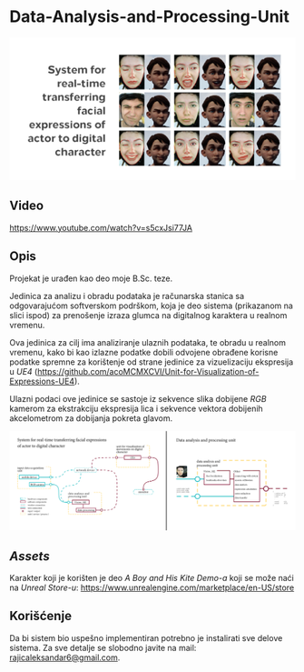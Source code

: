 # Data-Analysis-and-Processing-Unit

![](Images/base.jpg)

## Video

https://www.youtube.com/watch?v=s5cxJsi77JA

## Opis

Projekat je urađen kao deo moje B.Sc. teze.

Jedinica za analizu i obradu podataka je računarska stanica sa odgovarajućom softverskom podrškom,
koja je deo sistema (prikazanom na slici ispod) za prenošenje izraza glumca na digitalnog karaktera u realnom vremenu. 

Ova jedinica za cilj ima analiziranje ulaznih podataka, 
te obradu u realnom vremenu, kako bi kao izlazne podatke dobili odvojene 
obrađene korisne podatke spremne za korištenje od strane jedinice za vizuelizaciju ekspresija u _UE4_ (https://github.com/acoMCMXCVI/Unit-for-Visualization-of-Expressions-UE4).

Ulazni podaci ove jedinice se sastoje iz sekvence slika dobijene _RGB_ kamerom za ekstrakciju ekspresija lica 
i sekvence vektora dobijenih akcelometrom za dobijanja pokreta glavom.


![](Images/sys3.jpg)

## _Assets_

Karakter koji je korišten je deo _A Boy and His Kite Demo-a_ koji se može naći na _Unreal Store-u_: 
https://www.unrealengine.com/marketplace/en-US/store

## Korišćenje

Da bi sistem bio uspešno implementiran potrebno je instalirati sve delove sistema. 
Za sve detalje se slobodno javite na mail: rajicaleksandar6@gmail.com.
